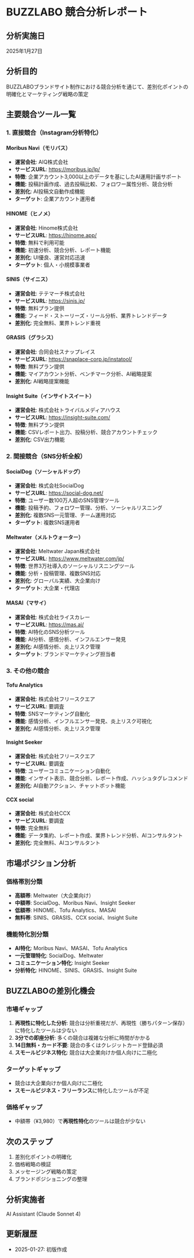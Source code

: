 # BUZZLABO 競合分析レポート

## 分析実施日
2025年1月27日

## 分析目的
BUZZLABOブランドサイト制作における競合分析を通じて、差別化ポイントの明確化とマーケティング戦略の策定

## 主要競合ツール一覧

### 1. 直接競合（Instagram分析特化）

#### Moribus Navi（モリバス）
- **運営会社**: AIQ株式会社
- **サービスURL**: https://moribus.jp/lp/
- **特徴**: 企業アカウント3,000以上のデータを基にしたAI運用計画サポート
- **機能**: 投稿計画作成、過去投稿比較、フォロワー属性分析、競合分析
- **差別化**: AI投稿文自動作成機能
- **ターゲット**: 企業アカウント運用者

#### HINOME（ヒノメ）
- **運営会社**: Hinome株式会社
- **サービスURL**: https://hinome.app/
- **特徴**: 無料で利用可能
- **機能**: 初速分析、競合分析、レポート機能
- **差別化**: UI優良、運営対応迅速
- **ターゲット**: 個人・小規模事業者

#### SINIS（サイニス）
- **運営会社**: テテマーチ株式会社
- **サービスURL**: https://sinis.jp/
- **特徴**: 無料プラン提供
- **機能**: フィード・ストーリーズ・リール分析、業界トレンドデータ
- **差別化**: 完全無料、業界トレンド重視

#### GRASIS（グラシス）
- **運営会社**: 合同会社スナップレイス
- **サービスURL**: https://snaplace-corp.jp/instatool/
- **特徴**: 無料プラン提供
- **機能**: マイアカウント分析、ベンチマーク分析、AI戦略提案
- **差別化**: AI戦略提案機能

#### Insight Suite（インサイトスイート）
- **運営会社**: 株式会社トライバルメディアハウス
- **サービスURL**: https://insight-suite.com/
- **特徴**: 無料プラン提供
- **機能**: CSVレポート出力、投稿分析、競合アカウントチェック
- **差別化**: CSV出力機能

### 2. 間接競合（SNS分析全般）

#### SocialDog（ソーシャルドッグ）
- **運営会社**: 株式会社SocialDog
- **サービスURL**: https://social-dog.net/
- **特徴**: ユーザー数100万人超のSNS管理ツール
- **機能**: 投稿予約、フォロワー管理、分析、ソーシャルリスニング
- **差別化**: 複数SNS一元管理、チーム運用対応
- **ターゲット**: 複数SNS運用者

#### Meltwater（メルトウォーター）
- **運営会社**: Meltwater Japan株式会社
- **サービスURL**: https://www.meltwater.com/jp/
- **特徴**: 世界3万社導入のソーシャルリスニングツール
- **機能**: 分析・投稿管理、複数SNS対応
- **差別化**: グローバル実績、大企業向け
- **ターゲット**: 大企業・代理店

#### MASAI（マサイ）
- **運営会社**: 株式会社ライスカレー
- **サービスURL**: https://mas.ai/
- **特徴**: AI特化のSNS分析ツール
- **機能**: AI分析、感情分析、インフルエンサー発見
- **差別化**: AI感情分析、炎上リスク管理
- **ターゲット**: ブランドマーケティング担当者

### 3. その他の競合

#### Tofu Analytics
- **運営会社**: 株式会社フリースクエア
- **サービスURL**: 要調査
- **特徴**: SNSマーケティング自動化
- **機能**: 感情分析、インフルエンサー発見、炎上リスク可視化
- **差別化**: AI感情分析、炎上リスク管理

#### Insight Seeker
- **運営会社**: 株式会社フリースクエア
- **サービスURL**: 要調査
- **特徴**: ユーザーコミュニケーション自動化
- **機能**: インサイト表示、競合分析、レポート作成、ハッシュタグレコメンド
- **差別化**: AI自動アクション、チャットボット機能

#### CCX social
- **運営会社**: 株式会社CCX
- **サービスURL**: 要調査
- **特徴**: 完全無料
- **機能**: データ集約、レポート作成、業界トレンド分析、AIコンサルタント
- **差別化**: 完全無料、AIコンサルタント

## 市場ポジション分析

### 価格帯別分類
- **高額帯**: Meltwater（大企業向け）
- **中額帯**: SocialDog、Moribus Navi、Insight Seeker
- **低額帯**: HINOME、Tofu Analytics、MASAI
- **無料帯**: SINIS、GRASIS、CCX social、Insight Suite

### 機能特化別分類
- **AI特化**: Moribus Navi、MASAI、Tofu Analytics
- **一元管理特化**: SocialDog、Meltwater
- **コミュニケーション特化**: Insight Seeker
- **分析特化**: HINOME、SINIS、GRASIS、Insight Suite

## BUZZLABOの差別化機会

### 市場ギャップ
1. **再現性に特化した分析**: 競合は分析重視だが、再現性（勝ちパターン保存）に特化したツールは少ない
2. **3分での即座分析**: 多くの競合は複雑な分析に時間がかかる
3. **14日無料・カード不要**: 競合の多くはクレジットカード登録必須
4. **スモールビジネス特化**: 競合は大企業向けか個人向けに二極化

### ターゲットギャップ
- 競合は大企業向けか個人向けに二極化
- **スモールビジネス・フリーランス**に特化したツールが不足

### 価格ギャップ
- 中額帯（¥3,980）で**再現性特化**のツールは競合が少ない

## 次のステップ
1. 差別化ポイントの明確化
2. 価格戦略の検証
3. メッセージング戦略の策定
4. ブランドポジショニングの整理

## 分析実施者
AI Assistant (Claude Sonnet 4)

## 更新履歴
- 2025-01-27: 初版作成
